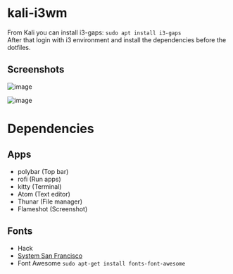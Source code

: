 # kali-i3wm
From Kali you can install i3-gaps: `sudo apt install i3-gaps`  
After that login with i3 environment and install the dependencies before the dotfiles.

## Screenshots
![image](https://user-images.githubusercontent.com/28929503/127973449-2b7fd746-6f71-4e5e-aa91-9f66e2d34a31.png)

![image](https://user-images.githubusercontent.com/28929503/127973567-6e2df77e-7c5e-4a70-8cf7-1910ffe9609f.png)


# Dependencies
## Apps
- polybar (Top bar)
- rofi (Run apps)
- kitty (Terminal)
- Atom (Text editor)
- Thunar (File manager)
- Flameshot (Screenshot)

## Fonts
- Hack
- [System San Francisco](https://github.com/supermarin/YosemiteSanFranciscoFont/blob/master/System%20San%20Francisco%20Display%20Regular.ttf)
- Font Awesome `sudo apt-get install fonts-font-awesome`
